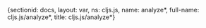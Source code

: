 {sectionid: docs, layout: var, ns: cljs.js, name: analyze*, full-name: cljs.js/analyze*,
  title: cljs.js/analyze*}
